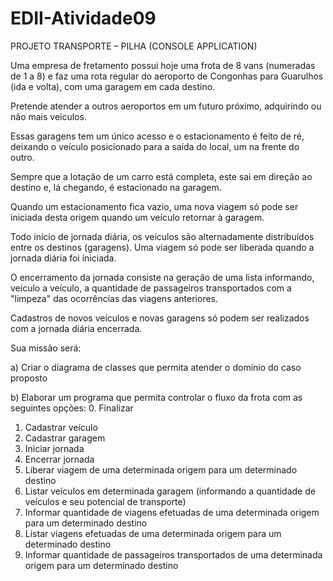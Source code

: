 # EDII-Atividade09

PROJETO TRANSPORTE – PILHA (CONSOLE APPLICATION)


Uma empresa de fretamento possui hoje uma frota de 8 vans (numeradas de 1 a 8) e faz uma rota regular do aeroporto de Congonhas para Guarulhos (ida e volta), com uma garagem em cada destino.

Pretende atender a outros aeroportos em um futuro próximo, adquirindo ou não mais veículos.

Essas garagens tem um único acesso e o estacionamento é feito de ré, deixando o veículo posicionado para a saída do local, um na frente do outro.

Sempre que a lotação de um carro está completa, este sai em direção ao destino e, lá chegando, é estacionado na garagem.

Quando um estacionamento fica vazio, uma nova viagem só pode ser iniciada desta origem quando um veículo retornar à garagem.

Todo início de jornada diária, os veículos são alternadamente distribuídos entre os destinos (garagens). Uma viagem só pode ser liberada quando a jornada diária foi iniciada.

O encerramento da jornada consiste na geração de uma lista informando, veículo a veículo, a quantidade de passageiros transportados com a "limpeza" das ocorrências das viagens anteriores.

Cadastros de novos veículos e novas garagens só podem ser realizados com a jornada diária encerrada.

Sua missão será:

a) Criar o diagrama de classes que permita atender o domínio do caso proposto

b) Elaborar um programa que permita controlar o fluxo da frota com as seguintes opções:
0. Finalizar
1. Cadastrar veículo
2. Cadastrar garagem
3. Iniciar jornada
4. Encerrar jornada
5. Liberar viagem de uma determinada origem para um determinado destino
6. Listar veículos em determinada garagem (informando a quantidade de veículos e seu potencial de transporte)
7. Informar quantidade de viagens efetuadas de uma determinada origem para um determinado destino
8. Listar viagens efetuadas de uma determinada origem para um determinado destino
9. Informar quantidade de passageiros transportados de uma determinada origem para um determinado destino
